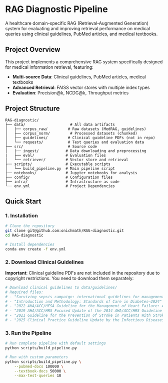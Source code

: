 # RAG Diagnostic Pipeline

A healthcare domain-specific RAG (Retrieval-Augmented Generation) system for evaluating and improving retrieval performance on medical queries using clinical guidelines, PubMed articles, and medical textbooks.

## Project Overview

This project implements a comprehensive RAG system specifically designed for medical information retrieval, featuring:

- **Multi-source Data**: Clinical guidelines, PubMed articles, medical textbooks
- **Advanced Retrieval**: FAISS vector stores with multiple index types
- **Evaluation**: Precision@k, NCDG@k, Throughput metrics

## Project Structure

```
RAG-diagnostic/
├── data/                    # All data artifacts
│   ├── corpus_raw/         # Raw datasets (MedRAG, guidelines)
│   ├── corpus_norm/         # Processed datasets (chunked)
│   ├── guidelines/         # Clinical guideline PDFs (not in repo)
│   └── requests/           # Test queries and evaluation data
├── src/                    # Source code
│   ├── ingest/            # Data downloading and preprocessing
|   ├── eval/              # Evaluation files
│   └── retriever/         # Vector store and retrieval
├── scripts/               # Executable scripts
│   └── build_pipeline.py  # Main pipeline script
├── notebooks/             # Jupyter notebooks for analysis
├── config/                # Configuration files
├── infra/                 # Infrastructure as code
└── env.yml                # Project Dependencies 
```

## Quick Start

### 1. Installation

```bash
# Clone the repository
git clone git@github.com:onichmath/RAG-diagnostic.git
cd RAG-diagnostic

# Install dependencies
conda env create -f env.yml
```

### 2. Download Clinical Guidelines

**Important**: Clinical guideline PDFs are not included in the repository due to copyright restrictions. You need to download them separately:

```bash
# Download clinical guidelines to data/guidelines/
# Required files:
# - "Surviving sepsis campaign: international guidelines for management of sepsis and septic shock 2021" - https://link.springer.com/article/10.1007/s00134-021-06506-y
# - "Introduction and Methodology: Standards of Care in Diabetes—2024" - https://diabetesjournals.org/care/article/47/Supplement_1/S1/153952/Introduction-and-Methodology-Standards-of-Care-in
# - "2022 AHA/ACC/HFSA Guideline for the Management of Heart Failure: A Report of the American College of Cardiology/American Heart Association Joint Committee on Clinical Practice Guidelines" - https://www.ahajournals.org/doi/10.1161/CIR.0000000000001063
# - "2019 AHA/ACC/HRS Focused Update of the 2014 AHA/ACC/HRS Guideline for the Management of Patients With Atrial Fibrillation" - https://www.ahajournals.org/doi/10.1161/CIR.0000000000000665
# - "2021 Guideline for the Prevention of Stroke in Patients With Stroke and Transient Ischemic Attack" - https://www.ahajournals.org/doi/10.1161/STR.0000000000000375
# - "2025 Clinical Practice Guideline Update by the Infectious Diseases Society of America on the Treatment and Management of COVID-19: Infliximab" - https://pubmed.ncbi.nlm.nih.gov/40831386/
```

### 3. Run the Pipeline

```bash
# Run complete pipeline with default settings
python scripts/build_pipeline.py

# Run with custom parameters
python scripts/build_pipeline.py \
    --pubmed-docs 100000 \
    --textbook-docs 50000 \
    --max-test-queries 10
```
